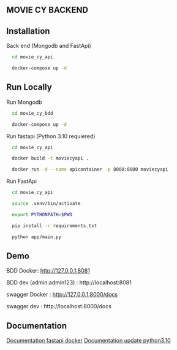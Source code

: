 ## MOVIE CY BACKEND

## Installation

Back end (Mongodb and FastApi)

```bash
  cd movie_cy_api
```

```bash
  docker-compose up -d
```

## Run Locally

Run Mongodb 

```bash
  cd movie_cy_bdd
```

```bash
  docker-compose up -d
```

Run fastapi (Python 3.10 requiered) 

```bash
  cd movie_cy_api
```

```bash
  docker build -t moviecyapi .
```

```bash
  docker run -d --name apicontainer -p 8000:8000 moviecyapi
```

Run FastApi

```bash
  cd movie_cy_api
```

```bash
  source .venv/bin/activate
```

```bash
  export PYTHONPATH=$PWD
```

```bash
  pip install -r requirements.txt
```

```bash
  python app/main.py
```

    
## Demo
BDD Docker: http://127.0.0.1:8081

BDD dev (admin:admin123) : http://localhost:8081 

swagger Docker : http://127.0.0.1:8000/docs

swagger dev : http://localhost:8000/docs

## Documentation

[Documentation fastapi docker](https://fastapi.tiangolo.com/deployment/docker/)
[Documentation update python3.10](https://www.linuxcapable.com/fr/how-to-install-python-3-10-on-linux-mint-20/)
